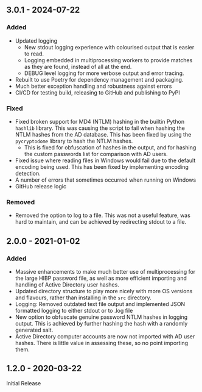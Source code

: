 ## 3.0.1 - 2024-07-22
### Added
- Updated logging
  - New stdout logging experience with colourised output that is easier to read.
  - Logging embedded in multiprocessing workers to provide matches as they are found, instead of all at the end.
  - DEBUG level logging for more verbose output and error tracing.
- Rebuilt to use Poetry for dependency management and packaging.
- Much better exception handling and robustness against errors
- CI/CD for testing build, releasing to GitHub and publishing to PyPI

### Fixed
- Fixed broken support for MD4 (NTLM) hashing in the builtin Python `hashlib` library. This was causing the script to fail when hashing the NTLM hashes from the AD database. This has been fixed by using the `pycryptodome` library to hash the NTLM hashes.
  - This is fixed for obfuscation of hashes in the output, and for hashing the custom passwords list for comparison with AD users.
- Fixed issue where reading files in Windows would fail due to the default encoding being used. This has been fixed by implementing encoding detection.
- A number of errors that sometimes occurred when running on Windows
- GitHub release logic

### Removed
- Removed the option to log to a file. This was not a useful feature, was hard to maintain, and can be achieved by redirecting stdout to a file.

## 2.0.0 - 2021-01-02
### Added
- Massive enhancements to make much better use of multiprocessing for the large HIBP password file, as well as more efficient importing and handling of Active Directory user hashes. 
- Updated directory structure to play more nicely with more OS versions and flavours, rather than installing in the `src` directory.
- Logging: Removed outdated text file output and implemented JSON formatted logging to either stdout or to .log file
- New option to obfuscate genuine password NTLM hashes in logging output. This is achieved by further hashing the hash with a randomly generated salt.
- Active Directory computer accounts are now not imported with AD user hashes. There is little value in assessing these, so no point importing them.

## 1.2.0 - 2020-03-22
Initial Release

